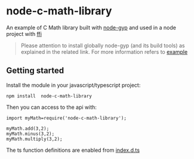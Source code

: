 node-c-math-library
===============================
An example of C Math library built with [node-gyp](https://github.com/nodejs/node-gyp) and used in a node project with [ffi](https://www.npmjs.com/package/ffi)

> Please attention to install globally node-gyp (and its build tools) as explained in the related link. For more information refers to [example](https://www.sysleaf.com/nodejs-ffi/)

## Getting started

Install the module in your javascript/typescript project:

```
npm install  node-c-math-library
```

Then you can access to the api with:

```
import myMath=require('node-c-math-library');

myMath.add(3,2);
myMath.minus(3,2);
myMath.multiply(3,2);
```

The ts function definitions are enabled from [index.d.ts](index.d.ts)

